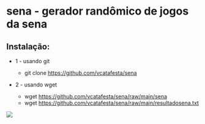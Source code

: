 # sena - gerador randômico de jogos da sena

## Instalação:

- 1 - usando git
	- git clone https://github.com/vcatafesta/sena

- 2 - usando wget
	- wget https://github.com/vcatafesta/sena/raw/main/sena
	- wget https://github.com/vcatafesta/sena/raw/main/resultadosena.txt

![](https://chililinux.com/images/sena-01.png)
